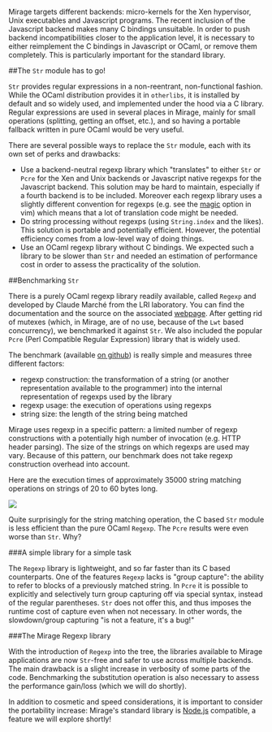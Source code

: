 Mirage targets different backends: micro-kernels for the Xen hypervisor, Unix
executables and Javascript programs. The recent inclusion of the Javascript
backend makes many C bindings unsuitable. In order to push backend incompatibilities
closer to the application level, it is necessary to either reimplement the C
bindings in Javascript or OCaml, or remove them completely. This is particularly
important for the standard library.

##The `Str` module has to go!

`Str` provides regular expressions in a non-reentrant, non-functional fashion.
While the OCaml distribution provides it in `otherlibs`, it is installed by
default and so widely used, and implemented under the hood via a C library.
Regular expressions are used in several places in Mirage, mainly for small
operations (splitting, getting an offset, etc.), and so having a portable
fallback written in pure OCaml would be very useful.

There are several possible ways to replace the `Str` module, each with its own
set of perks and drawbacks:
* Use a backend-neutral regexp library which "translates" to either `Str`
  or `Pcre` for the Xen and Unix backends or Javascript native regexps for
  the Javascript backend. This solution may be hard to maintain, especially if a
  fourth backend is to be included. Moreover each regexp library uses a slightly
  different convention for regexps (e.g. see the
  [magic](http://vimdoc.sourceforge.net/htmldoc/pattern.html#/magic) option in
  vim) which means that a lot of translation code might be needed.
* Do string processing without regexps (using `String.index` and the likes).
  This solution is portable and potentially efficient. However, the potential
  efficiency comes from a low-level way of doing things.
* Use an OCaml regexp library without C bindings. We expected such a library to
  be slower than `Str` and needed an estimation of performance cost in order to
  assess the practicality of the solution.

##Benchmarking `Str`

There is a purely OCaml regexp library readily available, called `Regexp` and
developed by Claude Marché from the LRI laboratory. You can find the
documentation and the source on the associated
[webpage](http://www.lri.fr/~marche/regexp/). After getting rid of mutexes
(which, in Mirage, are of no use, because of the `Lwt` based
concurrency), we benchmarked it against `Str`. We also included the popular
`Pcre` (Perl Compatible Regular Expression) library that is widely used.

The benchmark (available [on github](http://github.com/raphael-proust/regexp-benchmark.git))
is really simple and measures three different factors:
* regexp construction: the transformation of a string (or another representation
  available to the programmer) into the internal representation of regexps used
  by the library
* regexp usage: the execution of operations using regexps
* string size: the length of the string being matched

Mirage uses regexp in a specific pattern: a limited number of regexp
constructions with a potentially high number of invocation (e.g. HTTP header parsing).
The size of the strings on which regexps are used may vary.  Because of this pattern,
our benchmark does not take regexp construction overhead into account.

Here are the execution times of approximately 35000 string matching operations
on strings of 20 to 60 bytes long.

<img src="/graphics/all_1_1000_10.png"/>

Quite surprisingly for the string matching operation, the C based `Str` module
is less efficient than the pure OCaml `Regexp`. The `Pcre` results were even worse
than `Str`. Why?

###A simple library for a simple task

The `Regexp` library is lightweight, and so far faster than its C based
counterparts. One of the features `Regexp` lacks is "group capture": the ability
to refer to blocks of a previously matched string. In `Pcre` it is possible to
explicitly and selectively turn group capturing off via special syntax,
instead of the regular parentheses. `Str` does not offer  this, and thus
imposes the runtime cost of capture even when not necessary. In other words, the
slowdown/group capturing "is not a feature, it's a bug!"

###The Mirage Regexp library

With the introduction of `Regexp` into the tree, the libraries available to Mirage
applications are now `Str`-free and safer to use across multiple backends. The main
drawback is a slight increase in verbosity of some parts of the code.
Benchmarking the substitution operation is also necessary to assess the
performance gain/loss (which we will do shortly).

In addition to cosmetic and speed considerations, it is important to consider the
portability increase: Mirage's standard library is [Node.js](http://nodejs.org) compatible,
a feature we will explore shortly!

